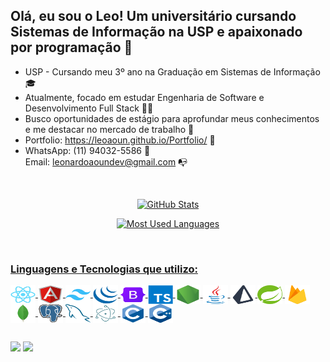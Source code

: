 ## Olá, eu sou o Leo! Um universitário cursando Sistemas de Informação na USP e apaixonado por programação 👋

- USP - Cursando meu 3º ano na Graduação em Sistemas de Informação 🎓
- Atualmente, focado em estudar Engenharia de Software e Desenvolvimento Full Stack 👨‍💻
- Busco oportunidades de estágio para aprofundar meus conhecimentos e me destacar no mercado de trabalho 🧠
- Portfolio: https://leoaoun.github.io/Portfolio/ 🎨
- WhatsApp: (11) 94032-5586 📲 <br>
  Email: leonardoaoundev@gmail.com 📭
  
<br>

<div align="center">
  <a href="https://github.com/LeoAoun" target="_blank">
    
 ![GitHub Stats](https://github-readme-stats.vercel.app/api?username=LeoAoun&theme=aura_dark)

 ![Most Used Languages](https://github-readme-stats.vercel.app/api/top-langs/?username=LeoAoun&layout=compact&theme=aura_dark)
</div>
  
 <!-- ![Snake animation](https://github.com/LeoAoun/LeoAoun/blob/output/github-contribution-grid-snake.svg) -->
  
<div style="display: inline_block">

<br>
    
### Linguagens e Tecnologias que utilizo:
    
  <img align="center" alt="ReactJS" height="30" width="40" src="https://github.com/devicons/devicon/blob/master/icons/react/react-original.svg"> 
  <img align="center" alt="AngularJS" height="30" width="40" src="https://github.com/devicons/devicon/blob/master/icons/angularjs/angularjs-original.svg"> 
  <img align="center" alt="TailwindCSS" height="30" width="40" src="https://github.com/devicons/devicon/blob/master/icons/tailwindcss/tailwindcss-original.svg">
  <img align="center" alt="Jquery" height="30" width="40" src="https://github.com/devicons/devicon/blob/master/icons/jquery/jquery-original.svg">
  <img align="center" alt="Bootstrap" height="30" width="40" src="https://github.com/devicons/devicon/blob/master/icons/bootstrap/bootstrap-original.svg">
  <img align="center" alt="Typescript" height="30" width="40" src="https://github.com/devicons/devicon/blob/master/icons/typescript/typescript-plain.svg">
  <img align="center" alt="NodeJS" height="30" width="40" src="https://github.com/devicons/devicon/blob/master/icons/nodejs/nodejs-original.svg">
  <img align="center" alt="Java" height="30" width="40" src="https://github.com/devicons/devicon/blob/master/icons/java/java-original.svg">
  <img align="center" alt="PrismaORM" height="30" width="40" src= "https://github.com/devicons/devicon/blob/master/icons/prisma/prisma-original.svg">
  <img align="center" alt="Springboot" height="30" width="40" src="https://github.com/devicons/devicon/blob/master/icons/spring/spring-original.svg">
  <img align="center" alt="FireBase" height="30" width="40" src="https://github.com/devicons/devicon/blob/master/icons/firebase/firebase-original.svg">
  <img align="center" alt="MongoDB" height="30" width="40" src="https://github.com/devicons/devicon/blob/master/icons/mongodb/mongodb-original.svg">
  <img align="center" alt="PostgreSQL" height="30" width="40" src="https://github.com/devicons/devicon/blob/master/icons/postgresql/postgresql-original.svg">
  <img align="center" alt="mySQL" height="30" width="40" src="https://github.com/devicons/devicon/blob/master/icons/mysql/mysql-original.svg">
  <img align="center" alt="Electron" height="30" width="40" src="https://github.com/devicons/devicon/blob/master/icons/electron/electron-original.svg">
  <img align="center" alt="C" height="30" width="40" src="https://github.com/devicons/devicon/blob/master/icons/c/c-original.svg">
  <img align="center" alt="C++" height="30" width="40" src="https://github.com/devicons/devicon/blob/master/icons/cplusplus/cplusplus-original.svg">
</div>

  ##
  
  <div> 
  <a href = "mailto:leonardoaoundev@gmail.com"><img src="https://img.shields.io/badge/-Gmail-%23333?style=for-the-badge&logo=gmail&logoColor=white" target="_blank"></a>
  <a href="https://www.linkedin.com/in/leonardo-aoun/" target="_blank"><img src="https://img.shields.io/badge/-LinkedIn-%230077B5?style=for-the-badge&logo=linkedin&logoColor=white" target="_blank"></a> 
</div>

<!-- ![snake gif](https://github.com/LeoAoun/LeoAoun/blob/output/github-contribution-grid-snake.gif) -->
